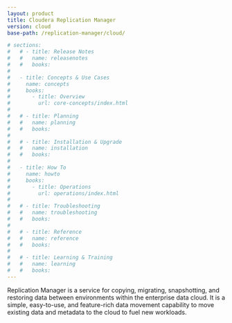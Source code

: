 ```yaml
---
layout: product
title: Cloudera Replication Manager
version: cloud
base-path: /replication-manager/cloud/

# sections:
#   # - title: Release Notes
#   #   name: releasenotes
#   #   books:
#
#   - title: Concepts & Use Cases
#     name: concepts
#     books:
#       - title: Overview
#         url: core-concepts/index.html
#
#   # - title: Planning
#   #   name: planning
#   #   books:
#
#   # - title: Installation & Upgrade
#   #   name: installation
#   #   books:
#
#   - title: How To
#     name: howto
#     books:
#       - title: Operations
#         url: operations/index.html
#
#   # - title: Troubleshooting
#   #   name: troubleshooting
#   #   books:
#
#   # - title: Reference
#   #   name: reference
#   #   books:
#
#   # - title: Learning & Training
#   #   name: learning
#   #   books:
---
```

Replication Manager is a service for copying, migrating, snapshotting,
and restoring data between environments within the enterprise data
cloud. It is a simple, easy-to-use, and feature-rich data movement
capability to move existing data and metadata to the cloud to fuel new
workloads.

